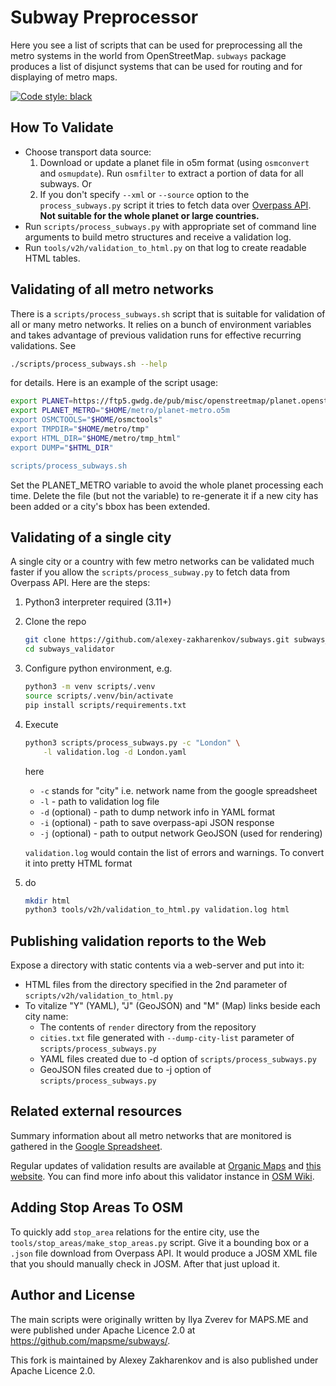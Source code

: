 # Subway Preprocessor

Here you see a list of scripts that can be used for preprocessing all the metro
systems in the world from OpenStreetMap. `subways` package produces
a list of disjunct systems that can be used for routing and for displaying
of metro maps.

[![Code style: black](https://img.shields.io/badge/code%20style-black-000000.svg)](https://github.com/psf/black)


## How To Validate

* Choose transport data source:
  1. Download or update a planet file in o5m format (using `osmconvert` and `osmupdate`).
     Run `osmfilter` to extract a portion of data for all subways. Or
  2. If you don't specify `--xml` or `--source` option to the `process_subways.py` script
     it tries to fetch data over [Overpass API](https://wiki.openstreetmap.org/wiki/Overpass_API).
     **Not suitable for the whole planet or large countries.**
* Run `scripts/process_subways.py` with appropriate set of command line arguments
  to build metro structures and receive a validation log.
* Run `tools/v2h/validation_to_html.py` on that log to create readable HTML tables.


## Validating of all metro networks

There is a `scripts/process_subways.sh` script that is suitable
for validation of all or many metro networks. It relies on a bunch of
environment variables and takes advantage of previous validation runs
for effective recurring validations. See
```bash
./scripts/process_subways.sh --help
```
for details. Here is an example of the script usage:

```bash
export PLANET=https://ftp5.gwdg.de/pub/misc/openstreetmap/planet.openstreetmap.org/pbf/planet-latest.osm.pbf
export PLANET_METRO="$HOME/metro/planet-metro.o5m
export OSMCTOOLS="$HOME/osmctools"
export TMPDIR="$HOME/metro/tmp"
export HTML_DIR="$HOME/metro/tmp_html"
export DUMP="$HTML_DIR"

scripts/process_subways.sh
```

Set the PLANET_METRO variable to avoid the whole planet processing each time.
Delete the file (but not the variable) to re-generate it if a new city has been added or
a city's bbox has been extended.


## Validating of a single city

A single city or a country with few metro networks can be validated much faster
if you allow the `scripts/process_subway.py` to fetch data from Overpass API. Here are the steps:

1. Python3 interpreter required (3.11+)
2. Clone the repo
    ```bash
    git clone https://github.com/alexey-zakharenkov/subways.git subways_validator
    cd subways_validator
   ```
3. Configure python environment, e.g.
   ```bash
   python3 -m venv scripts/.venv
   source scripts/.venv/bin/activate
   pip install scripts/requirements.txt
   ```
4. Execute
    ```bash
    python3 scripts/process_subways.py -c "London" \
        -l validation.log -d London.yaml
    ```
    here
    - `-c` stands for "city" i.e. network name from the google spreadsheet
    - `-l`  - path to validation log file
    - `-d` (optional) - path to dump network info in YAML format
    - `-i` (optional) - path to save overpass-api JSON response
    - `-j` (optional) - path to output network GeoJSON (used for rendering)

    `validation.log` would contain the list of errors and warnings.
    To convert it into pretty HTML format
5. do
    ```bash
    mkdir html
    python3 tools/v2h/validation_to_html.py validation.log html
    ```

## Publishing validation reports to the Web

Expose a directory with static contents via a web-server and put into it:
- HTML files from the directory specified in the 2nd parameter of `scripts/v2h/validation_to_html.py`
- To vitalize "Y" (YAML), "J" (GeoJSON) and "M" (Map) links beside each city name:
   - The contents of `render` directory from the repository
   - `cities.txt` file generated with `--dump-city-list` parameter of `scripts/process_subways.py`
   - YAML files created due to -d option of `scripts/process_subways.py`
   - GeoJSON files created due to -j option of `scripts/process_subways.py` 


## Related external resources

Summary information about all metro networks that are monitored is gathered in the
[Google Spreadsheet](https://docs.google.com/spreadsheets/d/1SEW1-NiNOnA2qDwievcxYV1FOaQl1mb1fdeyqAxHu3k).

Regular updates of validation results are available at [Organic Maps](https://cdn.organicmaps.app/subway/) and
[this website](https://maps.vk.com/osm/tools/subways/latest/).
You can find more info about this validator instance in
[OSM Wiki](https://wiki.openstreetmap.org/wiki/Quality_assurance#subway-preprocessor).


## Adding Stop Areas To OSM

To quickly add `stop_area` relations for the entire city, use the `tools/stop_areas/make_stop_areas.py` script.
Give it a bounding box or a `.json` file download from Overpass API.
It would produce a JOSM XML file that you should manually check in JOSM. After that
just upload it.

## Author and License

The main scripts were originally written by Ilya Zverev for MAPS.ME
and were published under Apache Licence 2.0 at https://github.com/mapsme/subways/.

This fork is maintained by Alexey Zakharenkov and is also published under Apache Licence 2.0.
